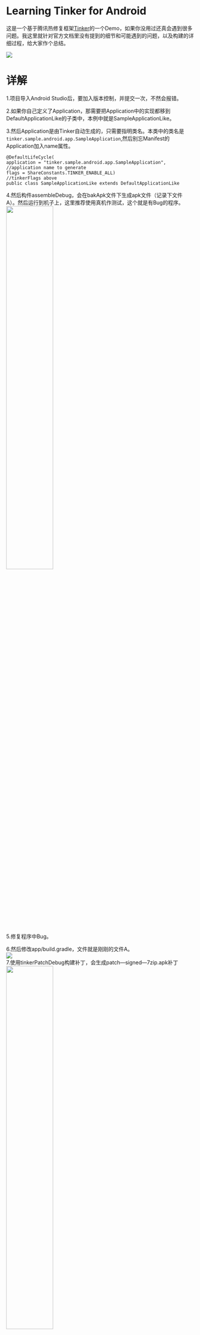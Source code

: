 # Learning Tinker for Android 
这是一个基于腾讯热修复框架[Tinker](https://github.com/Tencent/tinker)的一个Demo，如果你没用过还真会遇到很多问题。我这里就针对官方文档里没有提到的细节和可能遇到的问题，以及构建的详细过程，给大家作个总结。

<img src="screenshots/tinker.gif" />

# 详解

1.项目导入Android Studio后，要加入版本控制，并提交一次，不然会报错。

2.如果你自己定义了Application，那需要把Application中的实现都移到DefaultApplicationLike的子类中，本例中就是SampleApplicationLike。

3.然后Application是由Tinker自动生成的，只需要指明类名。本类中的类名是`tinker.sample.android.app.SampleApplication`,然后别忘Manifest的Application加入name属性。

```
@DefaultLifeCycle(
application = "tinker.sample.android.app.SampleApplication",             //application name to generate
flags = ShareConstants.TINKER_ENABLE_ALL)                                //tinkerFlags above
public class SampleApplicationLike extends DefaultApplicationLike 
```

4.然后构件assembleDebug，会在bakApk文件下生成apk文件（记录下文件A）。然后运行到机子上，这里推荐使用真机作测试，这个就是有Bug的程序。  
<img src="screenshots/assembleDebug.png" width="50%" />  
5.修复程序中Bug。

6.然后修改app/build.gradle，文件就是刚刚的文件A。  
<img src="screenshots/bug_apk.png"  />  
7.使用tinkerPatchDebug构建补丁，会生成patch—signed—7zip.apk补丁  
<img src="screenshots/tinkerPatchDebug.png" width="50%" />  
8.将补丁patch—signed—7zip.apk放在机子的 /storage/sdcard0/ 目录下。

```adb push ./app/build/outputs/tinkerPatch/debug/patch_signed_7zip.apk /storage/sdcard0/```  

9.修复Bug，重启，然后再测试。

## About me

An android developer in Beijing.Welcome to offer me an [Interview invitation](mailto:maat.xing@gmail.com). If you have any new idea about this project, feel free to [contact me](mailto:maat.xing@gmail.com). :smiley:






License
=======

    Copyright 2016 Maat


    Licensed under the Apache License, Version 2.0 (the "License");
    you may not use this file except in compliance with the License.
    You may obtain a copy of the License at

       http://www.apache.org/licenses/LICENSE-2.0

    Unless required by applicable law or agreed to in writing, software
    distributed under the License is distributed on an "AS IS" BASIS,
    WITHOUT WARRANTIES OR CONDITIONS OF ANY KIND, either express or implied.
    See the License for the specific language governing permissions and
    limitations under the License.


